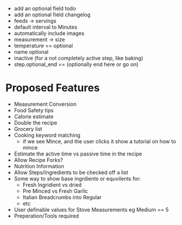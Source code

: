 * add an optional field todo
* add an optional field changelog
* feeds -> servings
* default interval to Minutes
* automatically include images
* measurement -> size
* temperature == optional
* name optional
* inactive (for a not completely active step, like baking)
* step.optional_end == (optionally end here or go on)

# Proposed Features
* Measurement Conversion
* Food Safety tips
* Calorie estimate
* Double the recipe
* Grocery list
* Cooking keyword matching
	* if we see Mince, and the user clicks it show a tutorial on how to mince
* Estimate the active time vs passive time in the recipe
* Allow Recipe Forks?
* Nutrition Information
* Allow Steps/Ingredients to be checked off a list
* Some way to show base ingrdients or equvilents for:
	* Fresh Ingridient vs dried
	* Pre Minced vs Fresh Garlic
	* Italian Breadcrumbs into Regular
	* etc
* User definable values for Stove Measurements eg Medium == 5
* Preperation/Tools required
